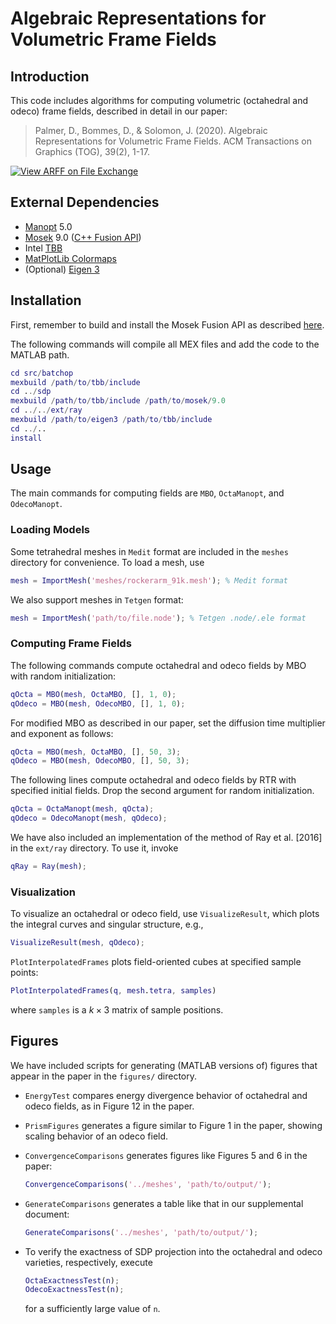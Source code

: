 # Algebraic Representations for Volumetric Frame Fields

## Introduction
This code includes algorithms for computing volumetric (octahedral and odeco) frame fields, described in detail in our paper:

> Palmer, D., Bommes, D., & Solomon, J. (2020). Algebraic Representations for Volumetric Frame Fields. ACM Transactions on Graphics (TOG), 39(2), 1-17.

[![View ARFF on File Exchange](https://www.mathworks.com/matlabcentral/images/matlab-file-exchange.svg)](https://www.mathworks.com/matlabcentral/fileexchange/75296-arff)

## External Dependencies
- [Manopt](https://www.manopt.org) 5.0
- [Mosek](https://www.mosek.com) 9.0 ([C++ Fusion API](https://docs.mosek.com/9.0/cxxfusion/index.html#))
- Intel [TBB](https://github.com/intel/tbb)
- [MatPlotLib Colormaps](https://www.mathworks.com/matlabcentral/fileexchange/62729-matplotlib-2-0-colormaps-perceptually-uniform-and-beautiful)
- (Optional) [Eigen 3](https://eigen.tuxfamily.org)

## Installation
First, remember to build and install the Mosek Fusion API as described
[here](https://docs.mosek.com/9.0/cxxfusion/install-interface.html).

The following commands will compile all MEX files and add the code
to the MATLAB path.
```matlab
cd src/batchop
mexbuild /path/to/tbb/include
cd ../sdp
mexbuild /path/to/tbb/include /path/to/mosek/9.0
cd ../../ext/ray
mexbuild /path/to/eigen3 /path/to/tbb/include
cd ../..
install
```
## Usage
The main commands for computing fields are `MBO`, `OctaManopt`,
and `OdecoManopt`.

### Loading Models
Some tetrahedral meshes in `Medit` format
are included in the `meshes` directory for convenience.
To load a mesh, use
```matlab
mesh = ImportMesh('meshes/rockerarm_91k.mesh'); % Medit format
```
We also support meshes in `Tetgen` format:
```matlab
mesh = ImportMesh('path/to/file.node'); % Tetgen .node/.ele format
```

### Computing Frame Fields
The following commands compute octahedral and odeco fields by MBO
with random initialization:
```matlab
qOcta = MBO(mesh, OctaMBO, [], 1, 0);
qOdeco = MBO(mesh, OdecoMBO, [], 1, 0);
```
For modified MBO as described in our paper,
set the diffusion time multiplier and exponent as follows:
```matlab
qOcta = MBO(mesh, OctaMBO, [], 50, 3);
qOdeco = MBO(mesh, OdecoMBO, [], 50, 3);
```
The following lines compute octahedral and odeco fields by RTR with specified
initial fields. Drop the second argument for random initialization.
```matlab
qOcta = OctaManopt(mesh, qOcta);
qOdeco = OdecoManopt(mesh, qOdeco);
```
We have also included an implementation of the method of Ray et al. [2016]
in the `ext/ray` directory. To use it, invoke
```matlab
qRay = Ray(mesh);
```

### Visualization
To visualize an octahedral or odeco field, use `VisualizeResult`, which
plots the integral curves and singular structure, e.g.,
```matlab
VisualizeResult(mesh, qOdeco);
```
`PlotInterpolatedFrames` plots field-oriented cubes at specified sample
points:
```matlab
PlotInterpolatedFrames(q, mesh.tetra, samples)
```
where `samples` is a $k \times 3$ matrix of sample positions.

## Figures
We have included scripts for generating (MATLAB versions of) figures that appear in
the paper in the `figures/` directory.

- `EnergyTest` compares energy divergence behavior of octahedral and odeco fields,
as in Figure 12 in the paper.

- `PrismFigures` generates a figure similar to Figure 1 in the paper, showing scaling
behavior of an odeco field.

- `ConvergenceComparisons` generates figures like Figures 5 and 6 in the paper:
  ```matlab
  ConvergenceComparisons('../meshes', 'path/to/output/');
  ```

- `GenerateComparisons` generates a table like that in our supplemental document:
  ```matlab
  GenerateComparisons('../meshes', 'path/to/output/');
  ```

- To verify the exactness of SDP projection into the octahedral and odeco varieties,
respectively, execute
    ```matlab
    OctaExactnessTest(n);
    OdecoExactnessTest(n);
    ```
    for a sufficiently large value of `n`.
